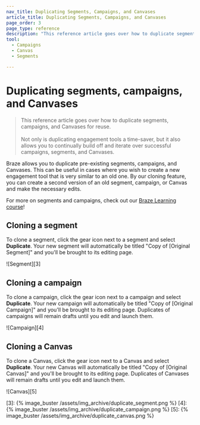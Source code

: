 ```yaml
---
nav_title: Duplicating Segments, Campaigns, and Canvases
article_title: Duplicating Segments, Campaigns, and Canvases
page_order: 3
page_type: reference
description: "This reference article goes over how to duplicate segments, campaigns, and Canvases for reuse."
tool: 
  - Campaigns
  - Canvas
  - Segments

---
```


# Duplicating segments, campaigns, and Canvases

> This reference article goes over how to duplicate segments, campaigns, and Canvases for reuse.
> <br>
> <br>
> Not only is duplicating engagement tools a time-saver, but it also allows you to continually build off and iterate over successful campaigns, segments, and Canvases.

Braze allows you to duplicate pre-existing segments, campaigns, and Canvases. This can be useful in cases where you wish to create a new engagement tool that is very similar to an old one. By our cloning feature, you can create a second version of an old segment, campaign, or Canvas and make the necessary edits.

For more on segments and campaigns, check out our [Braze Learning course](http://learning.braze.com/quick-overview-segment-and-campaign-setup)!

## Cloning a segment

To clone a segment, click the gear icon next to a segment and select **Duplicate**. Your new segment will automatically be titled "Copy of [Original Segment]" and you'll be brought to its editing page.

![Segment][3]

## Cloning a campaign

To clone a campaign, click the gear icon next to a campaign and select **Duplicate**. Your new campaign will automatically be titled "Copy of [Original Campaign]" and you'll be brought to its editing page. Duplicates of campaigns will remain drafts until you edit and launch them.

![Campaign][4]

## Cloning a Canvas

To clone a Canvas, click the gear icon next to a Canvas and select **Duplicate**. Your new Canvas will automatically be titled "Copy of [Original Canvas]" and you'll be brought to its editing page. Duplicates of Canvases will remain drafts until you edit and launch them. 

![Canvas][5]


[3]: {% image_buster /assets/img_archive/duplicate_segment.png %}
[4]: {% image_buster /assets/img_archive/duplicate_campaign.png %}
[5]: {% image_buster /assets/img_archive/duplicate_canvas.png %}
